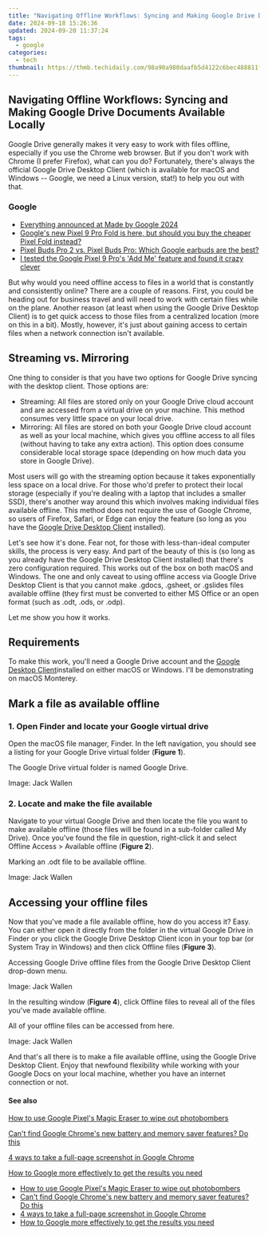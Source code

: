 ```yaml
---
title: "Navigating Offline Workflows: Syncing and Making Google Drive Documents Available Locally"
date: 2024-09-18 15:26:36
updated: 2024-09-20 11:37:24
tags:
  - google
categories:
  - tech
thumbnail: https://thmb.techidaily.com/98a90a980daafb5d4122c6bec488811f000154f10382aff0b3452de9d0f47411.jpg
---
```


## Navigating Offline Workflows: Syncing and Making Google Drive Documents Available Locally

Google Drive generally makes it very easy to work with files offline, especially if you use the Chrome web browser. But if you don't work with Chrome (I prefer Firefox), what can you do? Fortunately, there's always the official Google Drive Desktop Client (which is available for macOS and Windows -- Google, we need a Linux version, stat!) to help you out with that.

### Google

* [Everything announced at Made by Google 2024](https://www.zdnet.com/article/everything-announced-at-made-by-google-2024-pixel-9-pro-fold-gemini-watch-3-and-more/)
* [Google's new Pixel 9 Pro Fold is here, but should you buy the cheaper Pixel Fold instead?](https://www.zdnet.com/article/google-pixel-9-pro-fold-vs-pixel-fold/)
* [Pixel Buds Pro 2 vs. Pixel Buds Pro: Which Google earbuds are the best?](https://www.zdnet.com/article/pixel-buds-pro-2-vs-pixel-buds-pro-which-google-earbuds-are-the-best/)
* [I tested the Google Pixel 9 Pro's 'Add Me' feature and found it crazy clever](https://www.zdnet.com/article/the-google-pixel-9-pros-add-me-feature-is-an-ar-camera-tool-youll-actually-use/)

But why would you need offline access to files in a world that is constantly and consistently online? There are a couple of reasons. First, you could be heading out for business travel and will need to work with certain files while on the plane. Another reason (at least when using the Google Drive Desktop Client) is to get quick access to those files from a centralized location (more on this in a bit). Mostly, however, it's just about gaining access to certain files when a network connection isn't available. 

## Streaming vs. Mirroring

One thing to consider is that you have two options for Google Drive syncing with the desktop client. Those options are:

* Streaming: All files are stored only on your Google Drive cloud account and are accessed from a virtual drive on your machine. This method consumes very little space on your local drive.
* Mirroring: All files are stored on both your Google Drive cloud account as well as your local machine, which gives you offline access to all files (without having to take any extra action). This option does consume considerable local storage space (depending on how much data you store in Google Drive).

Most users will go with the streaming option because it takes exponentially less space on a local drive. For those who'd prefer to protect their local storage (especially if you're dealing with a laptop that includes a smaller SSD), there's another way around this which involves making individual files available offline. This method does not require the use of Google Chrome, so users of Firefox, Safari, or Edge can enjoy the feature (so long as you have the [Google Drive Desktop Client](https://www.zdnet.com/article/how-to-keep-the-google-drive-desktop-client-from-using-up-your-hard-drive-space/) installed). 

Let's see how it's done. Fear not, for those with less-than-ideal computer skills, the process is very easy. And part of the beauty of this is (so long as you already have the Google Drive Desktop Client installed) that there's zero configuration required. This works out of the box on both macOS and Windows. The one and only caveat to using offline access via Google Drive Desktop Client is that you cannot make .gdocs, .gsheet, or .gslides files available offline (they first must be converted to either MS Office or an open format (such as .odt, .ods, or .odp).

Let me show you how it works.

## Requirements

To make this work, you'll need a Google Drive account and the [Google Desktop Client](https://www.google.com/drive/download/)installed on either macOS or Windows. I'll be demonstrating on macOS Monterey.

## Mark a file as available offline

### 1\. Open Finder and locate your Google virtual drive

Open the macOS file manager, Finder. In the left navigation, you should see a listing for your Google Drive virtual folder (**Figure 1**).

The Google Drive virtual folder is named Google Drive.

Image: Jack Wallen

### 2\. Locate and make the file available

Navigate to your virtual Google Drive and then locate the file you want to make available offline (those files will be found in a sub-folder called My Drive). Once you've found the file in question, right-click it and select Offline Access > Available offline (**Figure 2**).

Marking an .odt file to be available offline.

Image: Jack Wallen

## Accessing your offline files

Now that you've made a file available offline, how do you access it? Easy. You can either open it directly from the folder in the virtual Google Drive in Finder or you click the Google Drive Desktop Client icon in your top bar (or System Tray in Windows) and then click Offline files (**Figure 3**).

Accessing Google Drive offline files from the Google Drive Desktop Client drop-down menu.

Image: Jack Wallen

In the resulting window (**Figure 4**), click Offline files to reveal all of the files you've made available offline.

All of your offline files can be accessed from here.

Image: Jack Wallen

And that's all there is to make a file available offline, using the Google Drive Desktop Client. Enjoy that newfound flexibility while working with your Google Docs on your local machine, whether you have an internet connection or not.

#### See also

[How to use Google Pixel's Magic Eraser to wipe out photobombers](https://www.zdnet.com/article/how-to-use-magic-eraser-on-the-google-pixel/ "How to use Google Pixel's Magic Eraser to wipe out photobombers")

[Can't find Google Chrome's new battery and memory saver features? Do this](https://www.zdnet.com/article/cant-find-google-chromes-new-battery-and-memory-saver-features-do-this/ "Can't find Google Chrome's new battery and memory saver features? Do this")

[4 ways to take a full-page screenshot in Google Chrome](https://www.zdnet.com/article/how-to-take-a-full-page-screenshot-in-google-chrome/ "4 ways to take a full-page screenshot in Google Chrome")

[How to Google more effectively to get the results you need](https://www.zdnet.com/article/how-to-use-google-search-more-effectively-to-get-the-results-you-need/ "How to Google more effectively to get the results you need")

* [How to use Google Pixel's Magic Eraser to wipe out photobombers](https://www.zdnet.com/article/how-to-use-magic-eraser-on-the-google-pixel/ "How to use Google Pixel's Magic Eraser to wipe out photobombers")
* [Can't find Google Chrome's new battery and memory saver features? Do this](https://www.zdnet.com/article/cant-find-google-chromes-new-battery-and-memory-saver-features-do-this/ "Can't find Google Chrome's new battery and memory saver features? Do this")
* [4 ways to take a full-page screenshot in Google Chrome](https://www.zdnet.com/article/how-to-take-a-full-page-screenshot-in-google-chrome/ "4 ways to take a full-page screenshot in Google Chrome")
* [How to Google more effectively to get the results you need](https://www.zdnet.com/article/how-to-use-google-search-more-effectively-to-get-the-results-you-need/ "How to Google more effectively to get the results you need")

<ins class="adsbygoogle"
     style="display:block"
     data-ad-format="autorelaxed"
     data-ad-client="ca-pub-7571918770474297"
     data-ad-slot="1223367746"></ins>



<ins class="adsbygoogle"
     style="display:block"
     data-ad-client="ca-pub-7571918770474297"
     data-ad-slot="8358498916"
     data-ad-format="auto"
     data-full-width-responsive="true"></ins>
